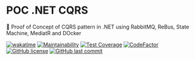 # POC .NET CQRS

🔬 Proof of Concept of CQRS pattern in .NET using RabbitMQ, ReBus, State Machine, MediatR and DOcker

[![wakatime](https://wakatime.com/badge/github/GuilhermeStracini/POC-dotnet-CQRS.svg)](https://wakatime.com/badge/github/GuilhermeStracini/POC-dotnet-CQRS)
[![Maintainability](https://api.codeclimate.com/v1/badges/cc989f187ec5a1a8ced8/maintainability)](https://codeclimate.com/github/GuilhermeStracini/POC-dotnet-CQRS/maintainability)
[![Test Coverage](https://api.codeclimate.com/v1/badges/cc989f187ec5a1a8ced8/test_coverage)](https://codeclimate.com/github/GuilhermeStracini/POC-dotnet-CQRS/test_coverage)
[![CodeFactor](https://www.codefactor.io/repository/github/GuilhermeStracini/POC-dotnet-CQRS/badge)](https://www.codefactor.io/repository/github/GuilhermeStracini/POC-dotnet-CQRS)
[![GitHub license](https://img.shields.io/github/license/GuilhermeStracini/POC-dotnet-CQRS)](https://github.com/GuilhermeStracini/POC-dotnet-CQRS)
[![GitHub last commit](https://img.shields.io/github/last-commit/GuilhermeStracini/POC-dotnet-CQRS)](https://github.com/GuilhermeStracini/POC-dotnet-CQRS)
